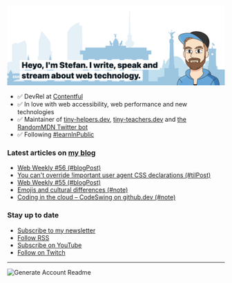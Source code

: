 <img alt="Heyo, I'm Stefan. I write and speak about web technology." src="https://raw.githubusercontent.com/stefanjudis/stefanjudis/main/screenshot.png">

- ✅ DevRel at [Contentful](https://www.contentful.com)
- ✅ In love with web accessibility, web performance and new technologies
- ✅ Maintainer of [tiny-helpers.dev](https://tiny-helpers.dev), [tiny-teachers.dev](https://tiny-teachers.dev/) and [the RandomMDN Twitter bot](https://twitter.com/randomMDN)
- ✅ Following [#learnInPublic](https://www.stefanjudis.com/today-i-learned/)
### Latest articles on [my blog](https://www.stefanjudis.com)

<!-- BLOG-POST-LIST:START -->
- [Web Weekly #56 &lpar;#blogPost&rpar;](https://www.stefanjudis.com/blog/web-weekly-56/)
- [You can&#39;t override !important user agent CSS declarations &lpar;#tilPost&rpar;](https://www.stefanjudis.com/today-i-learned/you-cant-override-important-user-agent-css-declarations/)
- [Web Weekly #55 &lpar;#blogPost&rpar;](https://www.stefanjudis.com/blog/web-weekly-55/)
- [Emojis and cultural differences &lpar;#note&rpar;](https://www.stefanjudis.com/notes/emojis-and-cultural-differences/)
- [Coding in the cloud – CodeSwing on github.dev &lpar;#note&rpar;](https://www.stefanjudis.com/notes/coding-in-the-cloud-codeswing-on-github-dev/)
<!-- BLOG-POST-LIST:END -->

### Stay up to date

- [Subscribe to my newsletter](https://www.stefanjudis.com/newsletter/)
- [Follow RSS](https://www.stefanjudis.com/feeds/)
- [Subscribe on YouTube](https://youtube.com/c/stefanjudis)
- [Follow on Twitch](https://www.twitch.tv/stefanjudis)

---

![Generate Account Readme](https://github.com/stefanjudis/stefanjudis/workflows/Generate%20Account%20Readme/badge.svg)
